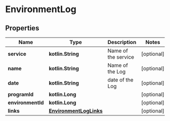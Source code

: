 
# EnvironmentLog

## Properties
Name | Type | Description | Notes
------------ | ------------- | ------------- | -------------
**service** | **kotlin.String** | Name of the service |  [optional]
**name** | **kotlin.String** | Name of the Log |  [optional]
**date** | **kotlin.String** | date of the Log |  [optional]
**programId** | **kotlin.Long** |  |  [optional]
**environmentId** | **kotlin.Long** |  |  [optional]
**links** | [**EnvironmentLogLinks**](EnvironmentLogLinks.md) |  |  [optional]



